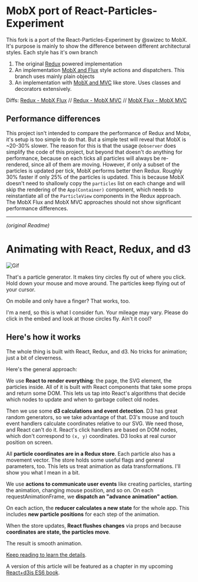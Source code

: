 # MobX port of React-Particles-Experiment

This fork is a port of the React-Particles-Experiment by @swizec to MobX.
It's purpose is mainly to show the difference between different architectural styles. Each style has it's own branch

1. The original [Redux](https://github.com/mweststrate/react-particles-experiment/tree/redux-original) powered implementation
2. An implementation [MobX and Flux](https://github.com/mweststrate/react-particles-experiment/tree/mobx-flux) style actions and dispatchers. This branch uses mainly plain objects
3. An implementation with [MobX and MVC](https://github.com/mweststrate/react-particles-experiment/tree/master) like store. Uses classes and decorators extensively.

Diffs: [Redux - MobX Flux](https://github.com/mweststrate/react-particles-experiment/compare/redux-original...mweststrate:mobx-flux) // [Redux - MobX MVC](https://github.com/mweststrate/react-particles-experiment/compare/redux-original...mweststrate:master) // [MobX Flux - MobX MVC](https://github.com/mweststrate/react-particles-experiment/compare/mobx-flux...mweststrate:master)

##  Performance differences

This project isn't intended to compare the performance of Redux and Mobx, it's setup is too simple to do that. But a simple test will reveal that MobX is ~20-30% slower. The reason for this is that the usage `@observer` does simplify the code of this project, but beyond that doesn't do anything for performance, because on each ticks all particles will always be re-rendered, since all of them are moving. However, if only a subset of the particles is updated per tick, MobX performs better then Redux. Roughly 30% faster if only 25% of the particles is updated. This is because MobX doesn't need to shallowly copy the `particles` list on each change and will skip the rendering of the `App(Container)` component, which needs to reinstantiate all of the `ParticleView` components in the Redux approach. The MobX Flux and MobX MVC approaches should not show significant performance differences.

---------
_(original Readme)_

# Animating with React, Redux, and d3

![Gif](particles-step-5.gif)

That's a particle generator. It makes tiny circles fly out of where you click. Hold down your mouse and move around. The particles keep flying out of your cursor.

On mobile and only have a finger? That works, too.

I'm a nerd, so this is what I consider fun. Your mileage may vary. Please do click in the embed and look at those circles fly. Ain't it cool?

## Here's how it works

The whole thing is built with React, Redux, and d3. No tricks for animation; just a bit of cleverness.

Here's the general approach:

We use **React to render everything**: the page, the SVG element, the particles inside. All of it is built with React components that take some props and return some DOM. This lets us tap into React's algorithms that decide which nodes to update and when to garbage collect old nodes.

Then we use some **d3 calculations and event detection**. D3 has great random generators, so we take advantage of that. D3's mouse and touch event handlers calculate coordinates relative to our SVG. We need those, and React can't do it. React's click handlers are based on DOM nodes, which don't correspond to `(x, y)` coordinates. D3 looks at real cursor position on screen.

All **particle coordinates are in a Redux store**. Each particle also has a movement vector. The store holds some useful flags and general parameters, too. This lets us treat animation as data transformations. I'll show you what I mean in a bit.

We use **actions to communicate user events** like creating particles, starting the animation, changing mouse position, and so on. On each requestAnimationFrame, we **dispatch an "advance animation" action**.

On each action, the **reducer calculates a new state** for the whole app. This includes **new particle positions** for each step of the animation.

When the store updates, **React flushes changes** via props and because **coordinates are state, the particles move**.

The result is smooth animation.

[Keep reading to learn the details](http://swizec.com/blog/animating-with-react-redux-and-d3/swizec/6775).

A version of this article will be featured as a chapter in my upcoming [React+d3js ES6 book](http://swizec.com/reactd3js/).
